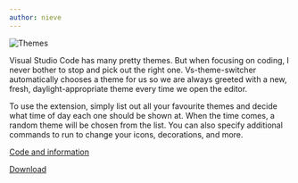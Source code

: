 ```yaml
---
author: nieve
---
```


![Themes]({{"/assets/images/vsthemes.png"|relative_url}})

Visual Studio Code has many pretty themes. But when focusing on coding, I never bother to stop and pick out the right one. Vs-theme-switcher automatically chooses a theme for us so we are always greeted with a new, fresh, daylight-appropriate theme every time we open the editor.


To use the extension, simply list out all your favourite themes and decide what time of day each one should be shown at. When the time comes, a random theme will be chosen from the list. You can also specify additional commands to run to change your icons, decorations, and more.

[Code and information](https://github.com/ac615223s5/vs-theme-switcher)

[Download](https://github.com/ac615223s5/vs-theme-switcher/releases)